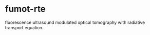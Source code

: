 # fumot-rte
fluorescence ultrasound modulated optical tomography with radiative transport equation.
